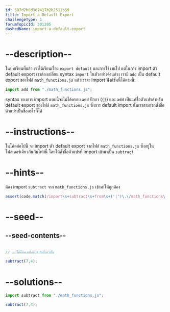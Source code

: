 ```yaml
---
id: 587d7b8d367417b2b2512b59
title: Import a Default Export
challengeType: 1
forumTopicId: 301205
dashedName: import-a-default-export
---
```


# --description--

ในบทเรียนที่แล้ว เราได้เรียนเรื่อง `export default` และการใช้งานไป แต่ในการ import ตัว default export เราต้องเปลี่ยน syntax `import` 
ในตัวอย่างด้านล่าง เรามี `add` เป็น default export ของไฟล์ `math_functions.js` แล้วเราจะ import ฟังก์ชันนี้ได้ตามนี้:

```js
import add from "./math_functions.js";
```

syntax ของการ import แบบนี้จะไม่ได้ครอบ `add` ปีกกา (`{}`) และ `add` เป็นแค่ชื่อตัวแปรสำหรับ default export ของไฟล์ `math_functions.js` ซึ่งการ default import นั้นเราสามารถตั้งชื่อตัวแปรเป็นชื่ออะไรก็ได้

# --instructions--

ในโค้ดต่อไปนี้ จง import ตัว default export จากไฟล์ `math_functions.js` ซึ่งอยู่ในโฟลเดอร์เดียวกันกับไฟล์นี้ โดยให้ตั้งชื่อตัวแปรที่ import เข้ามาเป็น `subtract`

# --hints--

ต้อง import `subtract` จาก `math_functions.js` เข้ามาให้ถูกต้อง

```js
assert(code.match(/import\s+subtract\s+from\s+('|")\.\/math_functions\.js\1/g));
```

# --seed--

## --seed-contents--

```js
  
// แก้ไขโค้ดเหนือบรรทัดนี้เท่านั้น

subtract(7,4);
```

# --solutions--

```js
import subtract from "./math_functions.js";

subtract(7,4);
```
